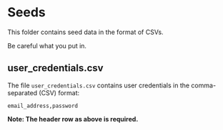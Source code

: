 # Seeds

This folder contains seed data in the format of CSVs.

Be careful what you put in.

## user_credentials.csv

The file `user_credentials.csv` contains user credentials in the comma-separated (CSV) format:

```
email_address,password
```

**Note: The header row as above is required.**
